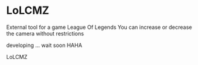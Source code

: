 # LoLCMZ

External tool for a game League Of Legends
You can increase or decrease the camera without restrictions

developing ... wait soon HAHA

LoLCMZ
